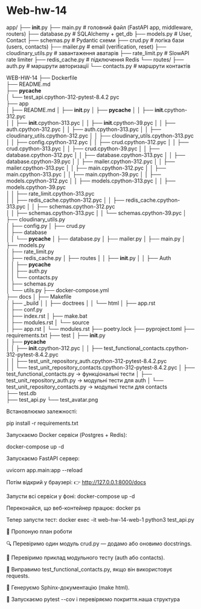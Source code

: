 # Web-hw-14

app/
├── __init__.py
├── main.py                # головний файл (FastAPI app, middleware, routers)
├── database.py            # SQLAlchemy + get_db
├── models.py              # User, Contact
├── schemas.py             # Pydantic схеми
├── crud.py                # логіка бази (users, contacts)
├── mailer.py              # email (verification, reset)
├── cloudinary_utils.py    # завантаження аватарів
├── rate_limit.py          # SlowAPI rate limiter
├── redis_cache.py         # підключення Redis
└── routes/
    ├── auth.py            # маршрути авторизації
    └── contacts.py        # маршрути контактів


WEB-HW-14
├── Dockerfile                                   
├── README.md   
├── __pycache__                               
│ └── test_api.cpython-312-pytest-8.4.2 pyc    
├── app                                         
│ ├── README.md 
│ ├── __init__.py
│ ├── __pycache__ 
│ │ ├── __init__.cpython-312.pyc   
│ │ ├── __init__.cpython-313.pyc
│ │ ├── __init__.cpython-39.pyc
│ │ ├── auth.cpython-312.pyc
│ │ ├── auth.cpython-313.pyc
│ │ ├── cloudinary_utils.cpython-312.pyc
│ │ ├── cloudinary_utils.cpython-313.pyc
│ │ ├── config.cpython-312.pyc
│ │ ├── crud.cpython-312.pyc
│ │ ├── crud.cpython-313.pyc
│ │ ├── crud.cpython-39.pyc
│ │ ├── database.cpython-312.pyc
│ │ ├── database.cpython-313.pyc
│ │ ├── database.cpython-39.pyc
│ │ ├── mailer.cpython-312.pyc 
│ │ ├── mailer.cpython-313.pyc
│ │ ├── main.cpython-312.pyc 
│ │ ├── main.cpython-313.pyc 
│ │ ├── main.cpython-39.pyc
│ │ ├── models.cpython-312.pyc
│ │ ├── models.cpython-313.pyc 
│ │ ├── models.cpython-39.pyc  
│ │ ├── rate_limit.cpython-313.pyc  
│ │ ├── redis_cache.cpython-312.pyc 
│ │ ├── redis_cache.cpython-313.pyc
│ │ ├── schemas.cpython-312.pyc  
│ │ ├── schemas.cpython-313.pyc 
│ │ └── schemas.cpython-39.pyc 
│ ├── cloudinary_utils.py  
│ ├── config.py
│ ├── crud.py  
│ ├── database   
│ │ └── __pycache__ 
│ ├── database.py 
│ ├── mailer.py 
│ ├── main.py
│ ├── models.py  
│ ├── rate_limit.py  
│ ├── redis_cache.py
│ ├── routes
│ │ ├── __init__.py 
│ │ ├── Auth   
│ │ ├── __pycache__  
│ │ ├── auth.py  
│ │ └── contacts.py  
│ ├── schemas.py  
│ └── utils.py 
├── docker-compose.yml   
├── docs 
│ ├── Makefile   
│ ├── _build
│ │ ├── doctrees 
│ │ └── html 
│ ├── app.rst   
│ ├── conf.py                                                                         
│ ├── index.rst 
│ ├── make.bat  
│ ├── modules.rst 
│ └── source    
│ ├── app.rst 
│ └── modules.rst 
├── poetry.lock 
├── pyproject.toml 
├── requirements.txt 
├── test
│ ├── __init__.py  
│ ├── __pycache__   
│ │ ├── __init__.cpython-312.pyc 
│ │ ├── test_functional_contacts.cpython-312-pytest-8.4.2.pyc  
│ │ ├── test_unit_repository_auth.cpython-312-pytest-8.4.2.pyc                        
│ │ └── test_unit_repository_contacts.cpython-312-pytest-8.4.2.pyc 
│ ├── test_functional_contacts.py          → функціональні тести
│ ├── test_unit_repository_auth.py         → модульні тести для auth 
│ └── test_unit_repository_contacts.py     → модульні тести для contacts  
├── test.db       
├── test_api.py 
└── test_avatar.png

Встановлюємо залежності:

pip install -r requirements.txt

Запускаємо Docker сервіси (Postgres + Redis):

docker-compose up -d

Запускаємо FastAPI сервер:

uvicorn app.main:app --reload

Потім відкрий у браузері:
👉 http://127.0.0.1:8000/docs

Запусти всі сервіси у фоні:
docker-compose up -d

Переконайся, що веб-контейнер працює:
docker ps

Тепер запусти тест:
docker exec -it web-hw-14-web-1 python3 test_api.py



🚀 Пропоную план роботи

🔍 Перевіримо один модуль crud.py — додамо або оновимо docstrings.

🧪 Перевіримо приклад модульного тесту (auth або contacts).

🧩 Виправимо test_functional_contacts.py, якщо він використовує requests.

📘 Генеруємо Sphinx-документацію (make html).

🧮 Запускаємо pytest --cov і перевіряємо покриття.наша структура
